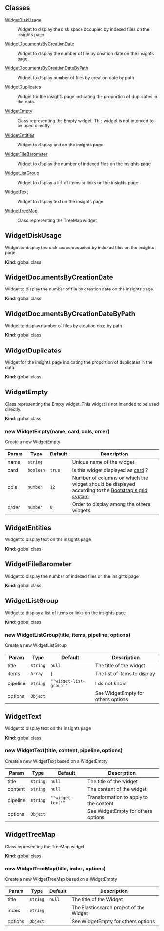 ## Classes

<dl>
<dt><a href="#WidgetDiskUsage">WidgetDiskUsage</a></dt>
<dd><p>Widget to display the disk space occupied by indexed files on the insights page.</p>
</dd>
<dt><a href="#WidgetDocumentsByCreationDate">WidgetDocumentsByCreationDate</a></dt>
<dd><p>Widget to display the number of file by creation date on the insights page.</p>
</dd>
<dt><a href="#WidgetDocumentsByCreationDateByPath">WidgetDocumentsByCreationDateByPath</a></dt>
<dd><p>Widget to display number of files by creation date by path</p>
</dd>
<dt><a href="#WidgetDuplicates">WidgetDuplicates</a></dt>
<dd><p>Widget for the insights page indicating the proportion of duplicates in the data.</p>
</dd>
<dt><a href="#WidgetEmpty">WidgetEmpty</a></dt>
<dd><p>Class representing the Empty widget. This widget is not intended to be used directly.</p>
</dd>
<dt><a href="#WidgetEntities">WidgetEntities</a></dt>
<dd><p>Widget to display text on the insights page</p>
</dd>
<dt><a href="#WidgetFileBarometer">WidgetFileBarometer</a></dt>
<dd><p>Widget to display the number of indexed files on the insights page</p>
</dd>
<dt><a href="#WidgetListGroup">WidgetListGroup</a></dt>
<dd><p>Widget to display a list of items or links on the insights page</p>
</dd>
<dt><a href="#WidgetText">WidgetText</a></dt>
<dd><p>Widget to display text on the insights page</p>
</dd>
<dt><a href="#WidgetTreeMap">WidgetTreeMap</a></dt>
<dd><p>Class representing the TreeMap widget</p>
</dd>
</dl>

<a name="WidgetDiskUsage"></a>

## WidgetDiskUsage
Widget to display the disk space occupied by indexed files on the insights page.

**Kind**: global class  
<a name="WidgetDocumentsByCreationDate"></a>

## WidgetDocumentsByCreationDate
Widget to display the number of file by creation date on the insights page.

**Kind**: global class  
<a name="WidgetDocumentsByCreationDateByPath"></a>

## WidgetDocumentsByCreationDateByPath
Widget to display number of files by creation date by path

**Kind**: global class  
<a name="WidgetDuplicates"></a>

## WidgetDuplicates
Widget for the insights page indicating the proportion of duplicates in the data.

**Kind**: global class  
<a name="WidgetEmpty"></a>

## WidgetEmpty
Class representing the Empty widget. This widget is not intended to be used directly.

**Kind**: global class  
<a name="new_WidgetEmpty_new"></a>

### new WidgetEmpty(name, card, cols, order)
Create a new WidgetEmpty


| Param | Type | Default | Description |
| --- | --- | --- | --- |
| name | <code>string</code> |  | Unique name of the widget |
| card | <code>boolean</code> | <code>true</code> | Is this widget displayed as [card](https://bootstrap-vue.org/docs/components/card) ? |
| cols | <code>number</code> | <code>12</code> | Number of columns on which the widget should be displayed according to the [Bootstrap's grid system](https://bootstrap-vue.org/docs/components/layout#layout-and-grid-system) |
| order | <code>number</code> | <code>0</code> | Order to display among the others widgets |

<a name="WidgetEntities"></a>

## WidgetEntities
Widget to display text on the insights page

**Kind**: global class  
<a name="WidgetFileBarometer"></a>

## WidgetFileBarometer
Widget to display the number of indexed files on the insights page

**Kind**: global class  
<a name="WidgetListGroup"></a>

## WidgetListGroup
Widget to display a list of items or links on the insights page

**Kind**: global class  
<a name="new_WidgetListGroup_new"></a>

### new WidgetListGroup(title, items, pipeline, options)
Create a new WidgetListGroup


| Param | Type | Default | Description |
| --- | --- | --- | --- |
| title | <code>string</code> | <code>null</code> | The title of the widget |
| items | <code>Array</code> | <code>[</code> | The list of items to display |
| pipeline | <code>string</code> | <code>&quot;&#x27;widget-list-group&#x27;&quot;</code> | I do not know |
| options | <code>Object</code> |  | See WidgetEmpty for others options |

<a name="WidgetText"></a>

## WidgetText
Widget to display text on the insights page

**Kind**: global class  
<a name="new_WidgetText_new"></a>

### new WidgetText(title, content, pipeline, options)
Create a new WidgetText based on a WidgetEmpty


| Param | Type | Default | Description |
| --- | --- | --- | --- |
| title | <code>string</code> | <code>null</code> | The title of the widget |
| content | <code>string</code> | <code>null</code> | The content of the widget |
| pipeline | <code>string</code> | <code>&quot;&#x27;widget-text&#x27;&quot;</code> | Transformation to apply to the content |
| options | <code>Object</code> |  | See WidgetEmpty for others options |

<a name="WidgetTreeMap"></a>

## WidgetTreeMap
Class representing the TreeMap widget

**Kind**: global class  
<a name="new_WidgetTreeMap_new"></a>

### new WidgetTreeMap(title, index, options)
Create a new WidgetTreeMap based on a WidgetEmpty


| Param | Type | Default | Description |
| --- | --- | --- | --- |
| title | <code>string</code> | <code>null</code> | The title of the Widget |
| index | <code>string</code> |  | The Elasticsearch project of the Widget |
| options | <code>Object</code> |  | See WidgetEmpty for others options |

